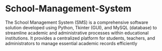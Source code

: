 # School-Management-System
The School Management System (SMS) is a comprehensive software solution developed using Python, Tkinter (GUI), and MySQL (database) to streamline academic and administrative processes within educational institutions. It provides a centralized platform for students, teachers, and administrators to manage essential academic records efficiently

